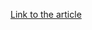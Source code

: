 [Link to the article](https://ti.qianxin.com/blog/articles/analysis-of-lazarus-apt-oriented-attack-event/)
